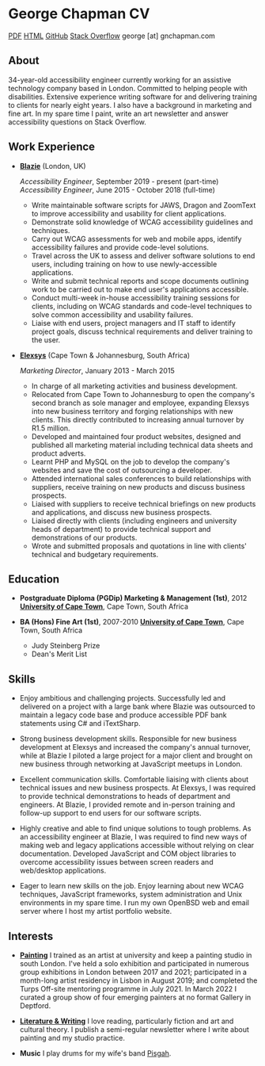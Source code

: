 George Chapman CV
=================

[PDF](https://raw.github.com/gnchapman/resume/master/resume.pdf)
[HTML](http://gnchapman.github.com/resume/resume.html)
[GitHub](https://github.com/gnchapman)
[Stack Overflow](https://stackoverflow.com/users/17077605/george-chapman)
george [at] gnchapman.com

About
-----

34-year-old accessibility engineer currently working for an assistive
technology company based in London. Committed to helping people with
disabilities. Extensive experience writing software for and delivering
training to clients for nearly eight years. I also have a background in
marketing and fine art. In my spare time I paint, write an art
newsletter and answer accessibility questions on Stack Overflow.

Work Experience
---------------
* **[Blazie](http://www.blazie.co.uk/)** (London, UK)

  *Accessibility Engineer*, September 2019 - present (part-time)
  *Accessibility Engineer*, June 2015 - October 2018 (full-time)

  - Write maintainable software scripts for JAWS, Dragon and ZoomText
    to improve accessibility and usability for client applications.
  - Demonstrate solid knowledge of WCAG accessibility guidelines and
    techniques.
  - Carry out WCAG assessments for web and mobile apps, identify
    accessibility failures and provide code-level solutions.
  - Travel across the UK to assess and deliver software solutions to
    end users, including training on how to use newly-accessible
    applications.
  - Write and submit technical reports and scope documents outlining
    work to be carried out to make end user's applications accessible.
  - Conduct multi-week in-house accessibility training sessions for
    clients, including on WCAG standards and code-level techniques to
    solve common accessibility and usability failures.
  - Liaise with end users, project managers and IT staff to identify
    project goals, discuss technical requirements and deliver training
    to the user.

* **[Elexsys](http://www.elexsys.co.za/)** (Cape Town & Johannesburg, South Africa)

  *Marketing Director*, January 2013 - March 2015

  - In charge of all marketing activities and business development.
  - Relocated from Cape Town to Johannesburg to open the company's
    second branch as sole manager and employee, expanding Elexsys
    into new business territory and forging relationships with new
    clients. This directly contributed to increasing annual turnover
    by R1.5 million.
  - Developed and maintained four product websites, designed and
    published all marketing material including technical data sheets
    and product adverts.
  - Learnt PHP and MySQL on the job to develop the company's
    websites and save the cost of outsourcing a developer.
  - Attended international sales conferences to build relationships with
    suppliers, receive training on new products and discuss
    business prospects.
  - Liaised with suppliers to receive technical briefings on new
    products and applications, and discuss new business prospects.
  - Liaised directly with clients (including engineers and
    university heads of department) to provide technical support and
    demonstrations of our products.
  - Wrote and submitted proposals and quotations in line with clients'
    technical and budgetary requirements.

Education
---------
* **Postgraduate Diploma (PGDip) Marketing & Management (1st)**, 2012
  **[University of Cape Town](http://www.uct.ac.za/)**, Cape Town, South Africa

* **BA (Hons) Fine Art (1st)**, 2007-2010
  **[University of Cape Town](http://www.uct.ac.za/)**, Cape Town, South Africa
  - Judy Steinberg Prize
  - Dean's Merit List

Skills
------

* Enjoy ambitious and challenging projects. Successfully led and
  delivered on a project with a large bank where Blazie was outsourced
  to maintain a legacy code base and produce accessible PDF bank
  statements using C# and iTextSharp.

* Strong business development skills. Responsible for new business
  development at Elexsys and increased the company's annual turnover,
  while at Blazie I piloted a large project for a major client and
  brought on new business through networking at JavaScript meetups in
  London.

* Excellent communication skills. Comfortable liaising with clients
  about technical issues and new business prospects. At Elexsys, I was
  required to provide technical demonstrations to heads of department
  and engineers. At Blazie, I provided remote and in-person training
  and follow-up support to end users for our software scripts.

* Highly creative and able to find unique solutions to tough problems.
  As an accessibility engineer at Blazie, I was required to find new
  ways of making web and legacy applications accessible without
  relying on clear documentation. Developed JavaScript and COM object
  libraries to overcome accessibility issues between screen readers and
  web/desktop applications.

* Eager to learn new skills on the job. Enjoy learning about new
  WCAG techniques, JavaScript frameworks, system administration and
  Unix environments in my spare time. I run my own OpenBSD web and
  email server where I host my artist portfolio website.

Interests
---------

* **[Painting](https://www.gnchapman.com/)**
I trained as an artist at university and keep a painting studio in south
London. I've held a solo exhibition and participated in numerous group
exhibitions in London between 2017 and 2021; participated in a
month-long artist residency in Lisbon in August 2019; and completed the
Turps Off-site mentoring programme in July 2021. In March 2022 I curated
a group show of four emerging painters at no format Gallery in Deptford.

* **[Literature & Writing](https://buttondown.email/georgechapman)**
I love reading, particularly fiction and art and cultural theory. I
publish a semi-regular newsletter where I write about painting and my
studio practice.

* **Music**
I play drums for my wife's band
[Pisgah](https://open.spotify.com/artist/1UPaARSJ4GfXKElfW7b2TP).
